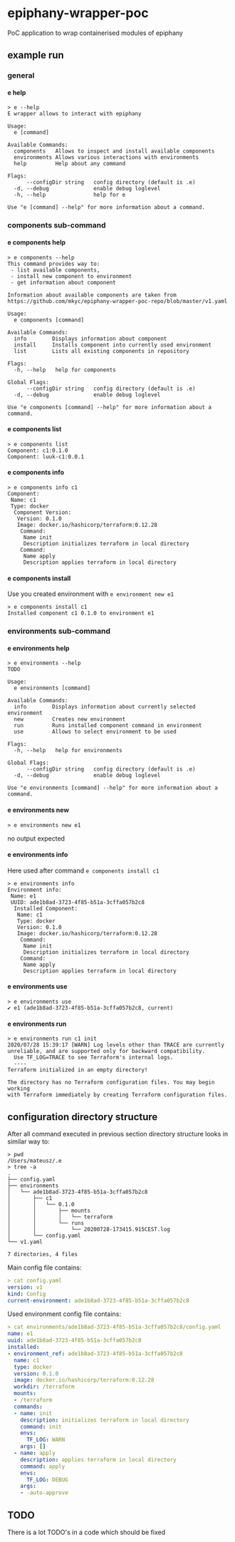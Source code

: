 # epiphany-wrapper-poc
PoC application to wrap containerised modules of epiphany

## example run

### general 

#### e help 

```shell
> e --help                          
E wrapper allows to interact with epiphany

Usage:
  e [command]

Available Commands:
  components   Allows to inspect and install available components
  environments Allows various interactions with environments
  help         Help about any command

Flags:
      --configDir string   config directory (default is .e)
  -d, --debug              enable debug loglevel
  -h, --help               help for e

Use "e [command] --help" for more information about a command.

```

### components sub-command

#### e components help

```shell
> e components --help
This command provides way to:
 - list available components, 
 - install new component to environment
 - get information about component

Information about available components are taken from https://github.com/mkyc/epiphany-wrapper-poc-repo/blob/master/v1.yaml

Usage:
  e components [command]

Available Commands:
  info        Displays information about component
  install     Installs component into currently used environment
  list        Lists all existing components in repository

Flags:
  -h, --help   help for components

Global Flags:
      --configDir string   config directory (default is .e)
  -d, --debug              enable debug loglevel

Use "e components [command] --help" for more information about a command.

```

#### e components list 

```shell
> e components list  
Component: c1:0.1.0
Component: luuk-c1:0.0.1
```

#### e components info

```shell
> e components info c1
Component:
 Name: c1
 Type: docker
  Component Version:
   Version: 0.1.0
   Image: docker.io/hashicorp/terraform:0.12.28
    Command:
     Name init
     Description initializes terraform in local directory
    Command:
     Name apply
     Description applies terraform in local directory

```

#### e components install

Use you created environment with `e environment new e1`

```shell
> e components install c1
Installed component c1 0.1.0 to environment e1
```

### environments sub-command

#### e environments help

```shell
> e environments --help
TODO

Usage:
  e environments [command]

Available Commands:
  info        Displays information about currently selected environment
  new         Creates new environment
  run         Runs installed component command in environment
  use         Allows to select environment to be used

Flags:
  -h, --help   help for environments

Global Flags:
      --configDir string   config directory (default is .e)
  -d, --debug              enable debug loglevel

Use "e environments [command] --help" for more information about a command.
```

#### e environments new

```shell
> e environments new e1
```

no output expected

#### e environments info

Here used after command `e components install c1`

```shell
> e environments info    
Environment info:
 Name: e1
 UUID: ade1b8ad-3723-4f85-b51a-3cffa057b2c8
  Installed Component:
   Name: c1
   Type: docker
   Version: 0.1.0
   Image: docker.io/hashicorp/terraform:0.12.28
    Command:
     Name init
     Description initializes terraform in local directory
    Command:
     Name apply
     Description applies terraform in local directory
```

#### e environments use

```shell 
> e environments use     
✔ e1 (ade1b8ad-3723-4f85-b51a-3cffa057b2c8, current)
```

#### e environments run

```shell
> e environments run c1 init
2020/07/28 15:39:17 [WARN] Log levels other than TRACE are currently unreliable, and are supported only for backward compatibility.
  Use TF_LOG=TRACE to see Terraform's internal logs.
  ----
Terraform initialized in an empty directory!

The directory has no Terraform configuration files. You may begin working
with Terraform immediately by creating Terraform configuration files.
```

## configuration directory structure

After all command executed in previous section directory structure looks in similar way to: 

```shell
> pwd
/Users/mateusz/.e
> tree -a
.
├── config.yaml
├── environments
│   └── ade1b8ad-3723-4f85-b51a-3cffa057b2c8
│       ├── c1
│       │   └── 0.1.0
│       │       ├── mounts
│       │       │   └── terraform
│       │       └── runs
│       │           └── 20200728-173415.915CEST.log
│       └── config.yaml
└── v1.yaml

7 directories, 4 files
```

Main config file contains: 

```yaml
> cat config.yaml 
version: v1
kind: Config
current-environment: ade1b8ad-3723-4f85-b51a-3cffa057b2c8
```

Used environment config file contains: 

```yaml
> cat environments/ade1b8ad-3723-4f85-b51a-3cffa057b2c8/config.yaml 
name: e1
uuid: ade1b8ad-3723-4f85-b51a-3cffa057b2c8
installed:
- environment_ref: ade1b8ad-3723-4f85-b51a-3cffa057b2c8
  name: c1
  type: docker
  version: 0.1.0
  image: docker.io/hashicorp/terraform:0.12.28
  workdir: /terraform
  mounts:
  - /terraform
  commands:
  - name: init
    description: initializes terraform in local directory
    command: init
    envs:
      TF_LOG: WARN
    args: []
  - name: apply
    description: applies terraform in local directory
    command: apply
    envs:
      TF_LOG: DEBUG
    args:
    - -auto-approve
```

## TODO

There is a lot TODO's in a code which should be fixed